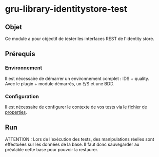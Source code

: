 # gru-library-identitystore-test

## Objet
Ce module a pour objectif de tester les interfaces REST de l'identity store.

## Prérequis
### Environnement
Il est nécessaire de démarrer un environnement complet : IDS + quality.
Avec le plugin + module démarrés, un E/S et une BDD.

### Configuration
Il est nécessaire de configurer le contexte de vos tests via [le fichier de properties](src/test/resources/library-identitystore-test.properties).

## Run

ATTENTION : Lors de l'exécution des tests, des manipulations réelles sont effectuées sur les données de la base. Il faut donc sauvegarder au préalable cette base pour pouvoir la restaurer.
